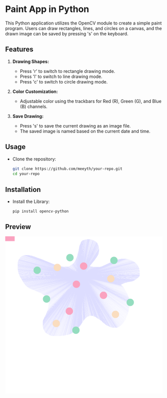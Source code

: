 # Paint App in Python

This Python application utilizes the OpenCV module to create a simple paint program. Users can draw rectangles, lines, and circles on a canvas, and the drawn image can be saved by pressing 's' on the keyboard.

## Features

1. **Drawing Shapes:**
   - Press 'r' to switch to rectangle drawing mode.
   - Press 'l' to switch to line drawing mode.
   - Press 'c' to switch to circle drawing mode.

2. **Color Customization:**
   - Adjustable color using the trackbars for Red (R), Green (G), and Blue (B) channels.

3. **Save Drawing:**
   - Press 's' to save the current drawing as an image file.
   - The saved image is named based on the current date and time.

## Usage

- Clone the repository:

   ```bash
   git clone https://github.com/meeyth/your-repo.git
   cd your-repo
   ```

## Installation

- Install the Library:

   ```bash
   pip install opencv-python
   ```

## Preview

![Image Drawn using the program]("output/../output/img-01-05-2024,%2019-43-22.png)
